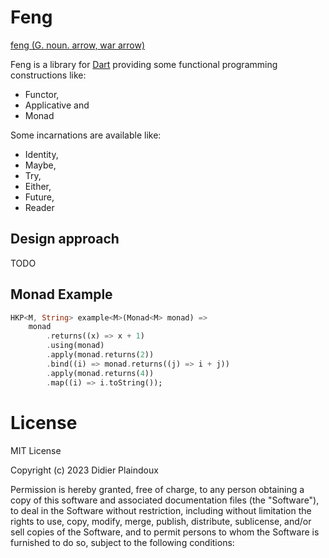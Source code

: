 # Feng

[feng (G. noun. arrow, war arrow)](https://www.elfdict.com/w/arrow%2C_war_arrow?include_old=1)

Feng is a library for [Dart](https://dart.dev) providing some functional programming constructions like:

- Functor,
- Applicative and
- Monad

Some incarnations are available like:

- Identity,
- Maybe,
- Try,
- Either, 
- Future,
- Reader

## Design approach

TODO

## Monad Example

```dart
HKP<M, String> example<M>(Monad<M> monad) =>
    monad
        .returns((x) => x + 1)
        .using(monad)
        .apply(monad.returns(2))
        .bind((i) => monad.returns((j) => i + j))
        .apply(monad.returns(4))
        .map((i) => i.toString());
```

# License

MIT License

Copyright (c) 2023 Didier Plaindoux

Permission is hereby granted, free of charge, to any person obtaining a copy of this software and associated
documentation files (the "Software"), to deal in the Software without restriction, including without limitation the
rights to use, copy, modify, merge, publish, distribute, sublicense, and/or sell copies of the Software, and to permit
persons to whom the Software is furnished to do so, subject to the following conditions:
